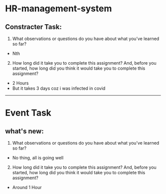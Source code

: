 # HR-management-system
## Constracter Task:
1. What observations or questions do you have about what you’ve learned so far?
* Nth

2. How long did it take you to complete this assignment? And, before you started, how long did you think it would take you to complete this assignment?
* 2 Hours
* But it takes 3 days coz i was infected in covid


---
# Event Task

## what's new: 

1. What observations or questions do you have about what you’ve learned so far?
* No thing, all is going well 
2. How long did it take you to complete this assignment? And, before you started, how long did you think it would take you to complete this assignment?
* Around 1 Hour